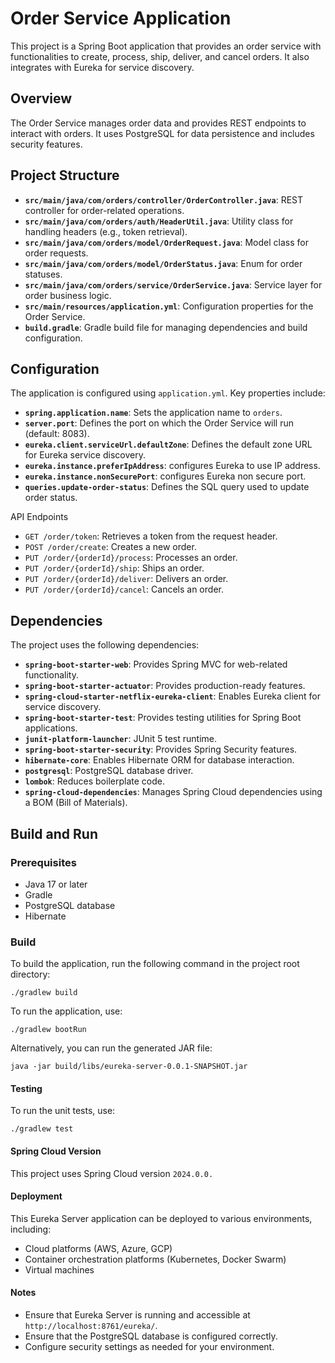 # Order Service Application
This project is a Spring Boot application that provides an order service with functionalities to create, process, ship, deliver, and cancel orders. It also integrates with Eureka for service discovery.

## Overview
The Order Service manages order data and provides REST endpoints to interact with orders. It uses PostgreSQL for data persistence and includes security features.

## Project Structure
* **`src/main/java/com/orders/controller/OrderController.java`**: REST controller for order-related operations.
* **`src/main/java/com/orders/auth/HeaderUtil.java`**: Utility class for handling headers (e.g., token retrieval).
* **`src/main/java/com/orders/model/OrderRequest.java`**: Model class for order requests.
* **`src/main/java/com/orders/model/OrderStatus.java`**: Enum for order statuses.
* **`src/main/java/com/orders/service/OrderService.java`**: Service layer for order business logic.
* **`src/main/resources/application.yml`**: Configuration properties for the Order Service.
* **`build.gradle`**: Gradle build file for managing dependencies and build configuration.

## Configuration
The application is configured using `application.yml`. Key properties include:

* **`spring.application.name`**: Sets the application name to `orders`.
* **`server.port`**: Defines the port on which the Order Service will run (default: 8083).
* **`eureka.client.serviceUrl.defaultZone`**: Defines the default zone URL for Eureka service discovery.
* **`eureka.instance.preferIpAddress`**: configures Eureka to use IP address.
* **`eureka.instance.nonSecurePort`**: configures Eureka non secure port.
* **`queries.update-order-status`**: Defines the SQL query used to update order status.

API Endpoints
* `GET /order/token`: Retrieves a token from the request header.
* `POST /order/create`: Creates a new order.
* `PUT /order/{orderId}/process`: Processes an order.
* `PUT /order/{orderId}/ship`: Ships an order.
* `PUT /order/{orderId}/deliver`: Delivers an order.
* `PUT /order/{orderId}/cancel`: Cancels an order.

## Dependencies
The project uses the following dependencies:

* **`spring-boot-starter-web`**: Provides Spring MVC for web-related functionality.
* **`spring-boot-starter-actuator`**: Provides production-ready features.
* **`spring-cloud-starter-netflix-eureka-client`**: Enables Eureka client for service discovery.
* **`spring-boot-starter-test`**: Provides testing utilities for Spring Boot applications.
* **`junit-platform-launcher`**: JUnit 5 test runtime.
* **`spring-boot-starter-security`**: Provides Spring Security features.
* **`hibernate-core`**: Enables Hibernate ORM for database interaction.
* **`postgresql`**: PostgreSQL database driver.
* **`lombok`**: Reduces boilerplate code.
* **`spring-cloud-dependencies`**: Manages Spring Cloud dependencies using a BOM (Bill of Materials).

## Build and Run
### Prerequisites
* Java 17 or later
* Gradle
* PostgreSQL database
* Hibernate

### Build
To build the application, run the following command in the project root directory:
```
./gradlew build
```
To run the application, use:
```
./gradlew bootRun
```
Alternatively, you can run the generated JAR file:
``` 
java -jar build/libs/eureka-server-0.0.1-SNAPSHOT.jar
```

#### Testing
To run the unit tests, use:
```
./gradlew test
```

#### Spring Cloud Version
This project uses Spring Cloud version ```2024.0.0.```

#### Deployment
This Eureka Server application can be deployed to various environments, including:
* Cloud platforms (AWS, Azure, GCP)
* Container orchestration platforms (Kubernetes, Docker Swarm)
* Virtual machines

#### Notes
* Ensure that Eureka Server is running and accessible at `http://localhost:8761/eureka/`.
* Ensure that the PostgreSQL database is configured correctly.
* Configure security settings as needed for your environment.